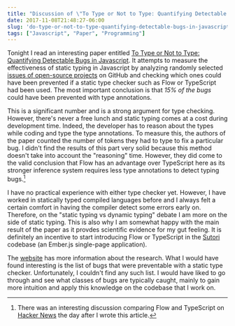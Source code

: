 ```yaml
---
title: "Discussion of \"To Type or Not to Type: Quantifying Detectable Bugs in Javascript\""
date: 2017-11-08T21:48:27-06:00
slug: 'do-type-or-not-to-type-quantifying-detectable-bugs-in-javascript'
tags: ["Javascript", "Paper", "Programming"]
---
```


Tonight I read an interesting paper entitled
[To Type or Not to Type: Quantifying Detectable Bugs in Javascript](http://ttendency.cs.ucl.ac.uk/projects/type_study/documents/type_study.pdf).
It attempts to measure the effectiveness of static typing in Javascript by
analyzing randomly selected
[issues of open-source projects](http://ttendency.cs.ucl.ac.uk/projects/type_study/data/bugs.json)
on GitHub and checking which ones could have been prevented if a static type
checker such as Flow or TypeScript had been used. The most important conclusion
is that *15% of the bugs* could have been prevented with type annotations.

This is a significant number and is a strong argument for type checking.
However, there's never a free lunch and static typing comes at a cost during
development time. Indeed, the developer has to reason about the types while
coding and type the type annotations. To measure this, the authors of the paper
counted the number of tokens they had to type to fix a particular bug. I didn't
find the results of this part very solid because this method doesn't take into
account the "reasoning" time. However, they did come to the valid conclusion
that Flow has an advantage over TypeScript here as its stronger inference system
requires less type annotations to detect typing bugs.[^1]

I have no practical experience with either type checker yet. However, I have
worked in statically typed compiled languages before and I always felt a certain
comfort in having the compiler detect some errors early on. Therefore, on the
"static typing vs dynamic typing" debate I am more on the side of static typing.
This is also why I am somewhat happy with the main result of the paper as it
provdes scientific evidence for my gut feeling. It is definitely an incentive to
start introducing Flow or TypeScript in the [Sutori](https://www.sutori.com)
codebase (an Ember.js single-page application).

The [website](http://ttendency.cs.ucl.ac.uk/projects/type_study/index.html) has
more information about the research. What I would have found interesting is the
list of bugs that were preventable with a static type checker. Unfortunately, I
couldn't find any such list. I would have liked to go through and see what
classes of bugs are typically caught, mainly to gain more intuition and apply
this knowledge on the codebase that I work on.

[^1]: There was an interesting discussion comparing Flow and TypeScript on [Hacker News](https://news.ycombinator.com/item?id=15651494) the day after I wrote this article.
